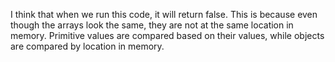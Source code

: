 I think that when we run this code, it will return false. This is because even though the arrays look the same, they are not at the same location in memory. Primitive values are compared based on their values, while objects are compared by location in memory.
